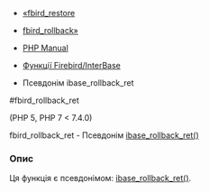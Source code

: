 - [«fbird_restore](function.fbird-restore.md)
- [fbird_rollback»](function.fbird-rollback.md)

- [PHP Manual](index.md)
- [Функції Firebird/InterBase](ref.ibase.md)
- Псевдонім ibase_rollback_ret

#fbird_rollback_ret

(PHP 5, PHP 7 \< 7.4.0)

fbird_rollback_ret - Псевдонім
[ibase_rollback_ret()](function.ibase-rollback-ret.md)

### Опис

Ця функція є псевдонімом:
[ibase_rollback_ret()](function.ibase-rollback-ret.md).
